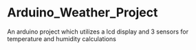 # Arduino_Weather_Project
An arduino project which utilizes a lcd display and 3 sensors for temperature and humidity calculations
